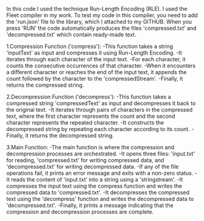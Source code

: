In this code I used the technique Run-Length Encoding (RLE).
I used the Fleet compiler in my work. To test my code in this compiler, you need to add the 'run.json' file to the library, which I attached to my GITHUB. 
When you press 'RUN' the code automatically produces the files 'compressed.txt' and 'decompressed.txt' which contain ready-made text.

1.Compression Function ('compress'):
-This function takes a string 'inputText' as input and compresses it using Run-Length Encoding.
-It iterates through each character of the input text.
-For each character, it counts the consecutive occurrences of that character.
-When it encounters a different character or reaches the end of the input text, it appends the count followed by the character to the 'compressedStream'.
-Finally, it returns the compressed string.

2.Decompression Function ('decompress'):
-This function takes a compressed string 'compressedText' as input and decompresses it back to the original text.
-It iterates through pairs of characters in the compressed text, where the first character represents the count and the second character represents the repeated character.
-It constructs the decompressed string by repeating each character according to its count.
-Finally, it returns the decompressed string.

3.Main Function:
-The main function is where the compression and decompression processes are orchestrated.
-It opens three files: 'input.txt' for reading, 'compressed.txt' for writing compressed data, and 'decompressed.txt' for writing decompressed data.
-If any of the file operations fail, it prints an error message and exits with a non-zero status.
-It reads the content of 'input.txt' into a string using a 'stringstream'.
-It compresses the input text using the compress function and writes the compressed data to 'compressed.txt'.
-It decompresses the compressed text using the 'decompress' function and writes the decompressed data to 'decompressed.txt'.
-Finally, it prints a message indicating that the compression and decompression processes are complete.
